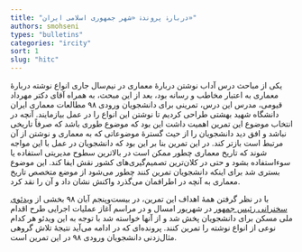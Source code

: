 ```yaml
--- 
title: "دربارۀ پروندۀ «شهر جمهوری اسلامی ایران»" 
authors: smohseni 
types: "bulletins" 
categories: "ircity" 
sort: 1 
slug: "hitc" 
--- 
```

یکی از مباحث درس آداب نوشتن دربارۀ معماری در نیم‌سال جاری انواع نوشته دربارۀ معماری به اعتبار مخاطب و رسانه بود، بعد از این مبحث، به همراه آقای دکتر مهرداد قیومی، مدرس این درس، تمرینی برای دانشجویان ورودی ۹۸ مطالعات معماری ایران دانشگاه شهید بهشتی طراحی کردیم تا نوشتن این انواع را در عمل بیازمایند. آنچه در انتخاب موضوع این تمرین اهمیت داشت این بود که موضوع طوری باشد که صرفاً تاریخی نباشد و افق دید دانشجویان را از حیث گسترۀ موضوعاتی که به معماری و نوشتن از آن مرتبط است بازتر کند. در این تمرین بنا بر این بود که دانشجویان در عمل با این مواجه شوند که تاریخ معماری چطور ممکن است در بالاترین سطوح مدیریتی استفاده یا سوءاستفاده بشود و حتی در کلان‌ترین تصمیم‌گیری‌های کشور نقش ایفا کند. این موضوع بستری شد برای اینکه دانشجویان تمرین کنند چطور می‌شود از موضع متخصص تاریخ معماری به آنچه در اطرافمان می‌گذرد واکنش نشان داد و آن را نقد کرد.

با در نظر گرفتن همۀ اهداف این تمرین، در بیست‌وپنجم آبان ۹۸ بخشی از [ویدئوی سخنرانی رئیس جمهور](https://www.isna.ir/news/98060502606/) در شهریور امسال و در مراسم آغاز عملیات اجرایی طرح اقدام ملی مسکن برای دانشجویان پخش شد و از آنها خواسته شد با توجه به این ویدئو هر کدام نوعی از انواع نوشته را تمرین کنند.
پرونده‌ای که در ادامه می‌آید نتیجۀ تلاش گروهی مثال‌زدنی دانشجویان ورودی ۹۸ در این تمرین است.